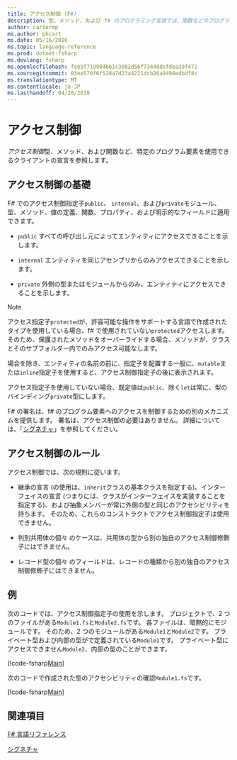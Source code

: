 ```yaml
---
title: アクセス制御 (F#)
description: 型、メソッド、および f# のプログラミング言語では、関数などのプログラミング要素へのアクセスを制御する方法を説明します。
author: cartermp
ms.author: phcart
ms.date: 05/16/2016
ms.topic: language-reference
ms.prod: dotnet-fsharp
ms.devlang: fsharp
ms.openlocfilehash: fee5f719904b61c3082d56f73448defdea39f472
ms.sourcegitcommit: 03ee570f6f528a7d23a4221dcb26a9498edbdf8c
ms.translationtype: MT
ms.contentlocale: ja-JP
ms.lasthandoff: 04/28/2018
---
```

# <a name="access-control"></a>アクセス制御

*アクセス制御*型、メソッド、および関数など、特定のプログラム要素を使用できるクライアントの宣言を参照します。


## <a name="basics-of-access-control"></a>アクセス制御の基礎
F# でのアクセス制御指定子`public`、 `internal`、および`private`モジュール、型、メソッド、値の定義、関数、プロパティ、および明示的なフィールドに適用できます。


- `public` すべての呼び出し元によってエンティティにアクセスできることを示します。

- `internal` エンティティを同じアセンブリからのみアクセスできることを示します。

- `private` 外側の型またはモジュールからのみ、エンティティにアクセスできることを示します。


>[!NOTE] 
アクセス指定子`protected`が、許容可能な操作をサポートする言語で作成されたタイプを使用している場合、f# で使用されていない`protected`アクセスします。 そのため、保護されたメソッドをオーバーライドする場合、メソッドが、クラスとそのサブフォルダー内でのみアクセス可能なします。

場合を除き、エンティティの名前の前に、指定子を配置する一般に、`mutable`または`inline`指定子を使用すると、アクセス制御指定子の後に表示されます。

アクセス指定子を使用していない場合、既定値は`public`、除く`let`は常に、型のバインディング`private`型にします。

F# の署名は、f# のプログラム要素へのアクセスを制御するための別のメカニズムを提供します。 署名は、アクセス制御の必要はありません。 詳細については、「[シグネチャ](signatures.md)」を参照してください。


## <a name="rules-for-access-control"></a>アクセス制御のルール
アクセス制御では、次の規則に従います。


- 継承の宣言 (の使用は、`inherit`クラスの基本クラスを指定する)、インターフェイスの宣言 (つまりには、クラスがインターフェイスを実装することを指定する)、および抽象メンバーが常に外側の型と同じのアクセシビリティを持ちます。 そのため、これらのコンストラクトでアクセス制御指定子は使用できません。

- 判別共用体の個々 のケースは、共用体の型から別の独自のアクセス制御修飾子にはできません。

- レコード型の個々 のフィールドは、レコードの種類から別の独自のアクセス制御修飾子にはできません。


## <a name="example"></a>例
次のコードでは、アクセス制御指定子の使用を示します。 プロジェクトで、2 つのファイルがある`Module1.fs`と`Module2.fs`です。 各ファイルは、暗黙的にモジュールです。 そのため、2 つのモジュールがある`Module1`と`Module2`です。 プライベート型および内部の型がで定義されている`Module1`です。 プライベート型にアクセスできません`Module2`、内部の型のことができます。

[!code-fsharp[Main](../../../samples/snippets/fsharp/access-control/snippet1.fs)]
    
次のコードで作成された型のアクセシビリティの確認`Module1.fs`です。

[!code-fsharp[Main](../../../samples/snippets/fsharp/access-control/snippet2.fs)]
    
## <a name="see-also"></a>関連項目
[F# 言語リファレンス](index.md)

[シグネチャ](signatures.md)
